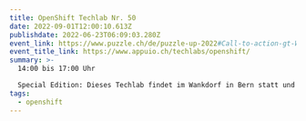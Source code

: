 ```yaml
---
title: OpenShift Techlab Nr. 50
date: 2022-09-01T12:00:10.613Z
publishdate: 2022-06-23T06:09:03.280Z
event_link: https://www.puzzle.ch/de/puzzle-up-2022#Call-to-action-gt-We-invite
event_title_link: https://www.appuio.ch/techlabs/openshift/
summary: >-
  14:00 bis 17:00 Uhr 

  Special Edition: Dieses Techlab findet im Wankdorf in Bern statt und läuft mit weiteren Labs unter dem Event Puzzle up! Mehr Informationen findest du auf der Anmeldeseite.
tags:
  - openshift
---
```

